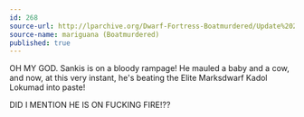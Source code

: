 ```yaml
---
id: 268
source-url: http://lparchive.org/Dwarf-Fortress-Boatmurdered/Update%202-18/
source-name: mariguana (Boatmurdered)
published: true
---
```

 OH MY GOD. Sankis is on a bloody rampage! He mauled a baby and a cow, and now, at this very instant, he's beating the Elite Marksdwarf Kadol Lokumad into paste!

 DID I MENTION HE IS ON FUCKING FIRE!??
